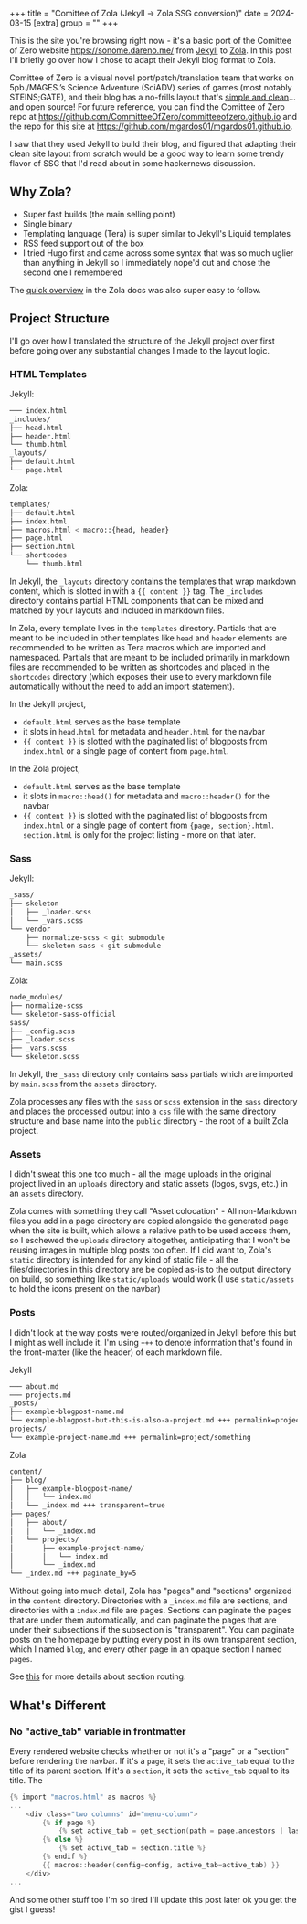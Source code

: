 +++
title = "Comittee of Zola (Jekyll -> Zola SSG conversion)"
date = 2024-03-15
[extra]
group = ""
+++

This is the site you're browsing right now - it's a basic port of the Comittee of Zero website <https://sonome.dareno.me/> from [Jekyll](https://jekyllrb.com/) to [Zola](https://www.getzola.org/). In this post I'll briefly go over how I chose to adapt their Jekyll blog format to Zola. 

Comittee of Zero is a visual novel port/patch/translation team that works on 5pb./MAGES.’s Science Adventure (SciADV) series of games (most notably STEINS;GATE), and their blog has a no-frills layout that's [simple and clean](https://www.youtube.com/watch?v=B1nDzB1P8GM)... and open source! For future reference, you can find the Comittee of Zero repo at <https://github.com/CommitteeOfZero/committeeofzero.github.io> and the repo for this site at <https://github.com/mgardos01/mgardos01.github.io>. 

I saw that they used Jekyll to build their blog, and figured that adapting their clean site layout from scratch would be a good way to learn some trendy flavor of SSG that I'd read about in some hackernews discussion. 

## Why Zola? 
- Super fast builds (the main selling point)
- Single binary 
- Templating language (Tera) is super similar to Jekyll's Liquid templates
- RSS feed support out of the box
- I tried Hugo first and came across some syntax that was so much uglier than anything in Jekyll so I immediately nope'd out and chose the second one I remembered 

The [quick overview](https://www.getzola.org/documentation/getting-started/overview/#first-steps-with-zola) in the Zola docs was also super easy to follow. 

<!-- Quick disclaimer: I gutted most of the metadata out of the original files -->

## Project Structure 
I'll go over how I translated the structure of the Jekyll project over first before going over any substantial changes I made to the layout logic.

### HTML Templates 
Jekyll: 
```bash
─── index.html
_includes/
├── head.html
├── header.html
└── thumb.html
_layouts/
├── default.html
└── page.html
```

Zola: 
```bash
templates/
├── default.html
├── index.html
├── macros.html < macro::{head, header}
├── page.html
├── section.html
└── shortcodes
    └── thumb.html
```

In Jekyll, the ```_layouts``` directory contains the templates that wrap markdown content, which is slotted in with a ```{{ content }}``` tag. The ```_includes``` directory contains partial HTML components that can be mixed and matched by your layouts and included in markdown files. 

In Zola, every template lives in the ```templates``` directory. Partials that are meant to be included in other templates like ```head``` and ```header``` elements are recommended to be written as Tera macros which are imported and namespaced. Partials that are meant to be included primarily in markdown files are recommended to be written as shortcodes and placed in the ```shortcodes``` directory (which exposes their use to every markdown file automatically without the need to add an import statement). 

In the Jekyll project, 
- ```default.html``` serves as the base template
- it slots in  ```head.html``` for metadata and  ```header.html``` for the navbar
- ```{{ content }}``` is slotted with the paginated list of blogposts from ```index.html``` or a single page of content from ```page.html```. 

In the Zola project, 
- ```default.html``` serves as the base template
- it slots in  ```macro::head()``` for metadata and  ```macro::header()``` for the navbar
- ```{{ content }}``` is slotted with the paginated list of blogposts from ```index.html``` or a single page of content from ```{page, section}.html```. ```section.html``` is only for the project listing - more on that later.   

### Sass 
Jekyll: 
```bash
_sass/
├── skeleton
│   ├── _loader.scss
│   └── _vars.scss
└── vendor
    ├── normalize-scss < git submodule
    └── skeleton-sass < git submodule
_assets/
└── main.scss
```

Zola: 
```bash
node_modules/
├── normalize-scss
└── skeleton-sass-official
sass/
├── _config.scss
├── _loader.scss
├── _vars.scss
└── skeleton.scss
```

In Jekyll, the ```_sass``` directory only contains sass partials which are imported by ```main.scss``` from the ```assets``` directory. 

Zola processes any files with the ```sass``` or ```scss``` extension in the ```sass``` directory and places the processed output into a ```css``` file with the same directory structure and base name into the ```public``` directory - the root of a built Zola project. 

### Assets 

I didn't sweat this one too much - all the image uploads in the original project lived in an  ```uploads``` directory and static assets (logos, svgs, etc.) in an ```assets``` directory. 

Zola comes with something they call "Asset colocation" - All non-Markdown files you add in a page directory are copied alongside the generated page when the site is built, which allows a relative path to be used access them, so I eschewed the ```uploads``` directory altogether, anticipating that I won't be reusing images in multiple blog posts too often. If I did want to, Zola's ```static``` directory is intended for any kind of static file - all the files/directories in this directory are be copied as-is to the output directory on build, so something like ```static/uploads``` would work (I use ```static/assets``` to hold the icons present on the navbar)

### Posts 

I didn't look at the way posts were routed/organized in Jekyll before this but I might as well include it. I'm using ```+++``` to denote information that's found in the front-matter (like the header) of each markdown file. 

Jekyll
```bash
─── about.md
─── projects.md
_posts/
├── example-blogpost-name.md
└── example-blogpost-but-this-is-also-a-project.md +++ permalink=project/somethingsomething
projects/
└── example-project-name.md +++ permalink=project/something
```

Zola
```bash
content/
├── blog/
│   ├── example-blogpost-name/
│   │   └── index.md
│   └── _index.md +++ transparent=true
├── pages/
│   ├── about/
│   │   └── _index.md
│   └── projects/
│       ├── example-project-name/
│       │   └── index.md
│       └── _index.md
└── _index.md +++ paginate_by=5
```

Without going into much detail, Zola has "pages" and "sections" organized in the ```content``` directory. Directories with a ```_index.md``` file are sections, and directories with a ```index.md``` file are pages. Sections can paginate the pages that are under them automatically, and can paginate the pages that are under their subsections if the subsection is "transparent". You can paginate posts on the homepage by putting every post in its own transparent section, which I named ```blog```, and every other page in an opaque section I named ```pages```.

See [this](https://www.getzola.org/documentation/content/overview/) for more details about section routing.
## What's Different 

### No "active_tab" variable in frontmatter
Every rendered website checks whether or not it's a "page" or a "section" before rendering the navbar. If it's a ```page```, it sets the ```active_tab``` equal to the title of its parent section. If it's a ```section```, it sets the ```active_tab``` equal to its title. The 
```c
{% import "macros.html" as macros %}
...
    <div class="two columns" id="menu-column">
        {% if page %}
            {% set active_tab = get_section(path = page.ancestors | last) | get(key="title") %}
        {% else %}
            {% set active_tab = section.title %}
        {% endif %}
        {{ macros::header(config=config, active_tab=active_tab) }}
    </div>
...
```

And some other stuff too I'm so tired I'll update this post later ok you get the gist I guess!
